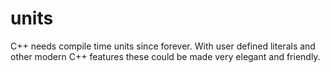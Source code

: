 # units
C++ needs compile time units since forever.  With user defined literals and other modern C++ features these could be made very elegant and friendly.
